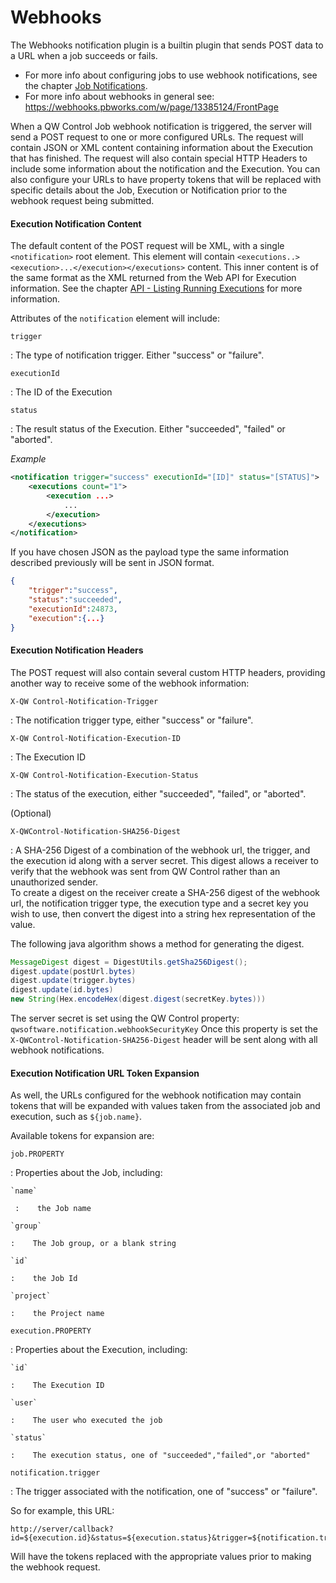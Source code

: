 # Webhooks

The Webhooks notification plugin is a builtin plugin that sends POST data to a URL when a job succeeds or fails.

- For more info about configuring jobs to use webhook notifications, see the chapter [Job Notifications](#job-notifications).
- For more info about webhooks in general see: <https://webhooks.pbworks.com/w/page/13385124/FrontPage>

When a QW Control Job webhook notification is triggered, the server will send a POST request to one or more configured URLs. The request will contain JSON or XML content containing information about the Execution that has finished. The request will also contain special HTTP Headers to include some information about the notification and the Execution. You can also configure your URLs to have property tokens that will be replaced with specific details about the Job, Execution or Notification prior to the webhook request being submitted.

#### Execution Notification Content

The default content of the POST request will be XML, with a single `<notification>` root element. This element will contain `<executions..><execution>...</execution></executions>` content. This inner content is of the same format as the XML returned from the Web API for Execution information. See the chapter [API - Listing Running Executions](/api/qwcontrol-api.md#listing-running-executions) for more information.

Attributes of the `notification` element will include:

`trigger`

: The type of notification trigger. Either "success" or "failure".

`executionId`

: The ID of the Execution

`status`

: The result status of the Execution. Either "succeeded", "failed" or "aborted".

_Example_

```xml
<notification trigger="success" executionId="[ID]" status="[STATUS]">
    <executions count="1">
        <execution ...>
            ...
        </execution>
    </executions>
</notification>
```

If you have chosen JSON as the payload type the same information described previously will be sent in JSON format.

```json
{
    "trigger":"success",
    "status":"succeeded",
    "executionId":24873,
    "execution":{...}
}
```

#### Execution Notification Headers

The POST request will also contain several custom HTTP headers, providing another way to receive some of the webhook information:

`X-QW Control-Notification-Trigger`

: The notification trigger type, either "success" or "failure".

`X-QW Control-Notification-Execution-ID`

: The Execution ID

`X-QW Control-Notification-Execution-Status`

: The status of the execution, either "succeeded", "failed", or "aborted".

(Optional)

`X-QWControl-Notification-SHA256-Digest`

: A SHA-256 Digest of a combination of the webhook url, the trigger, and the execution id along with a server secret.
This digest allows a receiver to verify that the webhook was sent from QW Control rather than an unauthorized sender.  
To create a digest on the receiver create a SHA-256 digest of the webhook url, the notification trigger type, the execution type and a secret key you wish to use,
then convert the digest into a string hex representation of the value.

The following java algorithm shows a method for generating the digest.
```java
MessageDigest digest = DigestUtils.getSha256Digest();
digest.update(postUrl.bytes)
digest.update(trigger.bytes)
digest.update(id.bytes)
new String(Hex.encodeHex(digest.digest(secretKey.bytes)))
```

The server secret is set using the QW Control property: `qwsoftware.notification.webhookSecurityKey`
Once this property is set the `X-QWControl-Notification-SHA256-Digest` header will be sent along with all webhook notifications.

#### Execution Notification URL Token Expansion

As well, the URLs configured for the webhook notification may contain tokens that will be expanded with values taken from the associated job and execution, such as `${job.name}`.

Available tokens for expansion are:

`job.PROPERTY`

: Properties about the Job, including:

    `name`

     :    the Job name

    `group`

    :    The Job group, or a blank string

    `id`

    :    the Job Id

    `project`

    :    the Project name

`execution.PROPERTY`

: Properties about the Execution, including:

    `id`

    :    The Execution ID

    `user`

    :    The user who executed the job

    `status`

    :    The execution status, one of "succeeded","failed",or "aborted"

`notification.trigger`

: The trigger associated with the notification, one of "success" or "failure".

So for example, this URL:

    http://server/callback?id=${execution.id}&status=${execution.status}&trigger=${notification.trigger}

Will have the tokens replaced with the appropriate values prior to making the webhook request.
